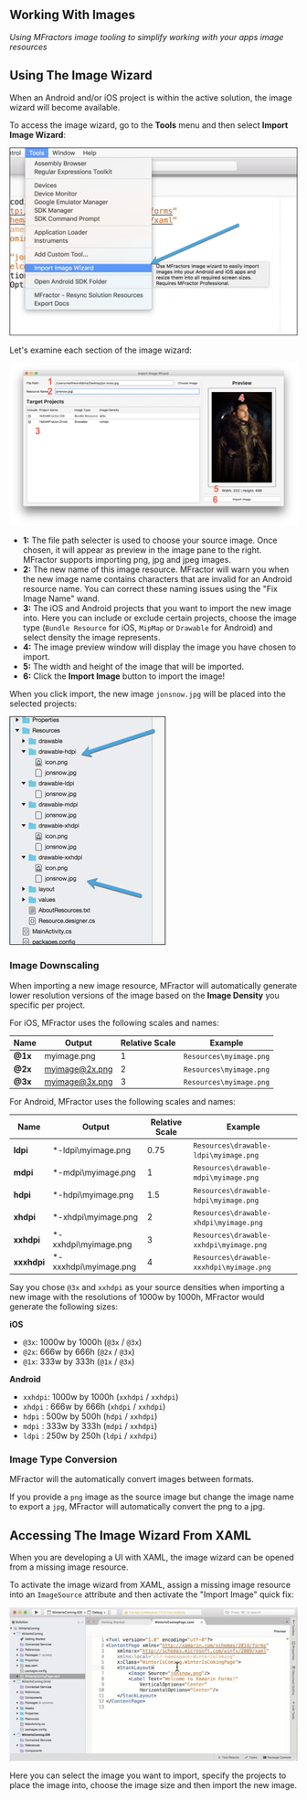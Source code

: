 ## Working With Images

*Using MFractors image tooling to simplify working with your apps image resources*

## Using The Image Wizard

When an Android and/or iOS project is within the active solution, the image wizard will become available.

To access the image wizard, go to the **Tools** menu and then select **Import Image Wizard**:

![Opening MFractors Image Wizard](/img/image-wizard/access-image-wizard.png)

Let's examine each section of the image wizard:

![MFractors Image Wizard](/img/image-wizard/using-the-image-wizard.png)

   * **1:** The file path selecter is used to choose your source image. Once chosen, it will appear as preview in the image pane to the right. MFractor supports importing png, jpg and jpeg images.
   * **2:** The new name of this image resource. MFractor will warn you when the new image name contains characters that are invalid for an Android resource name. You can correct these naming issues using the "Fix Image Name" wand.
   * **3:** The iOS and Android projects that you want to import the new image into. Here you can include or exclude certain projects, choose the image type (`Bundle Resource` for iOS, `MipMap` or `Drawable` for Android) and select density the image represents.
   * **4:** The image preview window will display the image you have chosen to import.
   * **5:** The width and height of the image that will be imported.
   * **6:** Click the **Import Image** button to import the image!

When you click import, the new image `jonsnow.jpg` will be placed into the selected projects:

![The result of importing an image](/img/image-wizard/image-wizard-result.png)

### Image Downscaling

When importing a new image resource, MFractor will automatically generate lower resolution versions of the image based on the **Image Density** you specific per project.

For iOS, MFractor uses the following scales and names:

| Name | Output | Relative Scale | Example |
|------|------|-------------|-----|
| **@1x** | myimage.png | 1 | `Resources\myimage.png` |
| **@2x** | myimage@2x.png | 2 | `Resources\myimage.png` |
| **@3x** | myimage@3x.png | 3 | `Resources\myimage.png` |

For Android, MFractor uses the following scales and names:

| Name | Output | Relative Scale | Example |
|------|------|-------------|-----|
| **ldpi** | *-ldpi\myimage.png | 0.75 | `Resources\drawable-ldpi\myimage.png` |
| **mdpi** | *-mdpi\myimage.png  | 1 | `Resources\drawable-mdpi\myimage.png` |
| **hdpi** | *-hdpi\myimage.png  | 1.5 | `Resources\drawable-hdpi\myimage.png` |
| **xhdpi** | *-xhdpi\myimage.png  | 2 | `Resources\drawable-xhdpi\myimage.png` |
| **xxhdpi** | *-xxhdpi\myimage.png  | 3 | `Resources\drawable-xxhdpi\myimage.png` |
| **xxxhdpi** | *-xxxhdpi\myimage.png  | 4 | `Resources\drawable-xxxhdpi\myimage.png` |

Say you chose `@3x` and `xxhdpi` as your source densities when importing a new image with the resolutions of 1000w by 1000h, MFractor would generate the following sizes:

**iOS**

  * `@3x`: 1000w by 1000h (`@3x` / `@3x`)
  * `@2x`: 666w by 666h (`@2x` / `@3x`)
  * `@1x`: 333w by 333h (`@1x` / `@3x`)

**Android**

  * `xxhdpi`: 1000w by 1000h (`xxhdpi` / `xxhdpi`)
  * `xhdpi` : 666w by 666h   (`xhdpi` / `xxhdpi`)
  * `hdpi`  : 500w by 500h   (`hdpi` / `xxhdpi`)
  * `mdpi`  : 333w by 333h   (`mdpi` / `xxhdpi`)
  * `ldpi`  : 250w by 250h   (`ldpi` / `xxhdpi`)

### Image Type Conversion

MFractor will the automatically convert images between formats.

If you provide a `png` image as the source image but change the image name to export a `jpg`, MFractor will automatically convert the png to a jpg.

## Accessing The Image Wizard From XAML

When you are developing a UI with XAML, the image wizard can be opened from a missing image resource.

To activate the image wizard from XAML, assign a missing image resource into an `ImageSource` attribute and then activate the "Import Image" quick fix:

![Using MFractors Image Wizard](/img/image-wizard/import-image.gif)

Here you can select the image you want to import, specify the projects to place the image into, choose the image size and then import the new image.
